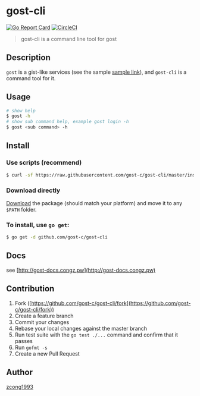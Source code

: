 # gost-cli

[![Go Report Card](https://goreportcard.com/badge/github.com/gost-c/gost-cli)](https://goreportcard.com/report/github.com/gost-c/gost-cli)
[![CircleCI](https://circleci.com/gh/gost-c/gost-cli/tree/master.svg?style=shield)](https://circleci.com/gh/gost-c/gost-cli/tree/master)

> gost-cli is a command line tool for gost

## Description

`gost` is a gist-like services (see the sample [sample link](http://gost.surge.sh/#/7f6fbcc7-8a8b-443e-a88e-39f49c693215)), and `gost-cli` is a command tool for it.

## Usage

```bash
# show help
$ gost -h
# show sub command help, example gost login -h
$ gost <sub command> -h
```

## Install

### Use scripts (recommend)

```sh
$ curl -sf https://raw.githubusercontent.com/gost-c/gost-cli/master/install.sh | sh
```

### Download directly

[Download](https://github.com/gost-c/gost-cli/releases) the package (should match your platform) and move it to any `$PATH` folder.

### To install, use `go get`:

```bash
$ go get -d github.com/gost-c/gost-cli
```

## Docs

see [http://gost-docs.congz.pw](http://gost-docs.congz.pw)

## Contribution

1. Fork ([https://github.com/gost-c/gost-cli/fork](https://github.com/gost-c/gost-cli/fork))
1. Create a feature branch
1. Commit your changes
1. Rebase your local changes against the master branch
1. Run test suite with the `go test ./...` command and confirm that it passes
1. Run `gofmt -s`
1. Create a new Pull Request

## Author

[zcong1993](https://github.com/zcong1993)
